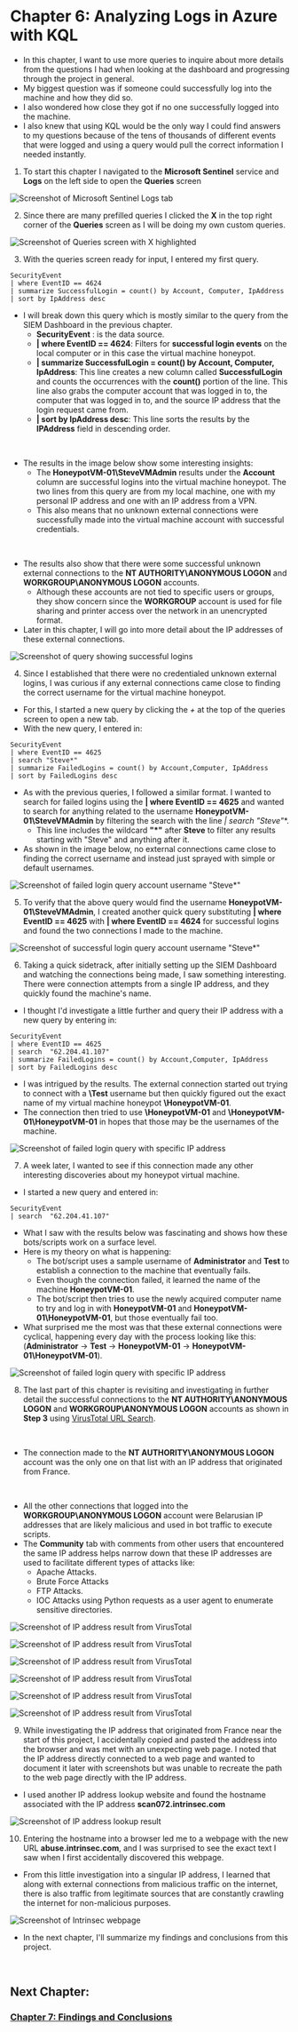 # Chapter 6: Analyzing Logs in Azure with KQL

- In this chapter, I want to use more queries to inquire about more details from the questions I had when looking at the dashboard and progressing through the project in general.
- My biggest question was if someone could successfully log into the machine and how they did so.
- I also wondered how close they got if no one successfully logged into the machine.
- I also knew that using KQL would be the only way I could find answers to my questions because of the tens of thousands of different events that were logged and using a query would pull the correct information I needed instantly.

1. To start this chapter I navigated to the **Microsoft Sentinel** service and **Logs** on the left side to open the **Queries** screen

![Screenshot of Microsoft Sentinel Logs tab](https://raw.githubusercontent.com/skghprofile/Microsoft-Azure-SIEM-Project/main/images/c6-img1.png)

2. Since there are many prefilled queries I clicked the **X** in the top right corner of the **Queries** screen as I will be doing my own custom queries.

![Screenshot of Queries screen with X highlighted](https://raw.githubusercontent.com/skghprofile/Microsoft-Azure-SIEM-Project/main/images/c6-img2.png)

3. With the queries screen ready for input, I entered my first query.
```
SecurityEvent
| where EventID == 4624
| summarize SuccessfulLogin = count() by Account, Computer, IpAddress
| sort by IpAddress desc
```
- I will break down this query which is mostly similar to the query from the SIEM Dashboard in the previous chapter.
  - **SecurityEvent** : is the data source.
  - **| where EventID == 4624**: Filters for **successful login events** on the local computer or in this case the virtual machine honeypot.
  - **| summarize SuccessfulLogin = count() by Account, Computer, IpAddress**: This line creates a new column called **SuccessfulLogin** and counts the occurrences with the **count()** portion of the line. This line also grabs the computer account that was logged in to, the computer that was logged in to, and the source IP address that the login request came from.
  - **| sort by IpAddress desc**: This line sorts the results by the **IPAddress** field in descending  order.

&nbsp;

- The results in the image below show some interesting insights:
  - The **HoneypotVM-01\SteveVMAdmin** results under the **Account** column are successful logins into the virtual machine honeypot. The two lines from this query are from my local machine, one with my personal IP address and one with an IP address from a VPN.
  - This also means that no unknown external connections were successfully made into the virtual machine account with successful credentials.

&nbsp;

- The results also show that there were some successful unknown external connections to the **NT AUTHORITY\ANONYMOUS LOGON** and **WORKGROUP\ANONYMOUS LOGON** accounts.
  - Although these accounts are not tied to specific users or groups, they show concern since the **WORKGROUP** account is used for file sharing and printer access over the network in an unencrypted format.
- Later in this chapter, I will go into more detail about the IP addresses of these external connections.


![Screenshot of query showing successful logins](https://raw.githubusercontent.com/skghprofile/Microsoft-Azure-SIEM-Project/main/images/c6-img3.png)


4. Since I established that there were no credentialed unknown external logins, I was curious if any external connections came close to finding the correct username for the virtual machine honeypot.
- For this, I started a new query by clicking the *+* at the top of the queries screen to open a new tab.
- With the new query, I entered in:
```
SecurityEvent
| where EventID == 4625
| search "Steve*"
| summarize FailedLogins = count() by Account,Computer, IpAddress
| sort by FailedLogins desc
```
- As with the previous queries, I followed a similar format. I wanted to search for failed logins using the **| where EventID == 4625** and wanted to search for anything related to the username **HoneypotVM-01\SteveVMAdmin** by filtering the search with the line **| search "Steve*"**.
  - This line includes the wildcard **"*"** after **Steve** to filter any results starting with "Steve" and anything after it.
- As shown in the image below, no external connections came close to finding the correct username and instead just sprayed with simple or default usernames.


![Screenshot of failed login query account username "Steve*"](https://raw.githubusercontent.com/skghprofile/Microsoft-Azure-SIEM-Project/main/images/c6-img4.png)

5. To verify that the above query would find the username **HoneypotVM-01\SteveVMAdmin**, I created another quick query substituting **| where EventID == 4625** with **| where EventID == 4624** for successful logins and found the two connections I made to the machine.

![Screenshot of successful login query account username "Steve*"](https://raw.githubusercontent.com/skghprofile/Microsoft-Azure-SIEM-Project/main/images/c6-img5.png)

6. Taking a quick sidetrack, after initially setting up the SIEM Dashboard and watching the connections being made, I saw something interesting. There were connection attempts from a single IP address, and they quickly found the machine's name.
- I thought I'd investigate a little further and query their IP address with a new query by entering in:
```
SecurityEvent
| where EventID == 4625
| search  "62.204.41.107"
| summarize FailedLogins = count() by Account,Computer, IpAddress
| sort by FailedLogins desc
```
- I was intrigued by the results. The external connection started out trying to connect with a **\Test** username but then quickly figured out the exact name of my virtual machine honeypot **\HoneypotVM-01**.
- The connection then tried to use **\HoneypotVM-01** and **\HoneypotVM-01\HoneypotVM-01** in hopes that those may be the usernames of the machine.

![Screenshot of failed login query with specific IP address](https://raw.githubusercontent.com/skghprofile/Microsoft-Azure-SIEM-Project/main/images/c6-img6.PNG)

7. A week later, I wanted to see if this connection made any other interesting discoveries about my honeypot virtual machine.
- I started a new query and entered in:
```
SecurityEvent
| search  "62.204.41.107"
```
- What I saw with the results below was fascinating and shows how these bots/scripts work on a surface level.
- Here is my theory on what is happening:
  - The bot/script uses a sample username of **Administrator** and **Test** to establish a connection to the machine that eventually fails.
  - Even though the connection failed, it learned the name of the machine **HoneypotVM-01**.
  - The bot/script then tries to use the newly acquired computer name to try and log in with **HoneypotVM-01** and **HoneypotVM-01\HoneypotVM-01**, but those eventually fail too.
- What surprised me the most was that these external connections were cyclical, happening every day with the process looking like this: (**Administrator** -> **Test** -> **HoneypotVM-01** -> **HoneypotVM-01\HoneypotVM-01**).

![Screenshot of failed login query with specific IP address](https://raw.githubusercontent.com/skghprofile/Microsoft-Azure-SIEM-Project/main/images/c6-img7.PNG)

8. The last part of this chapter is revisiting and investigating in further detail the successful connections to the **NT AUTHORITY\ANONYMOUS LOGON** and **WORKGROUP\ANONYMOUS LOGON** accounts as shown in **Step 3** using [VirusTotal URL Search](https://www.virustotal.com/gui/home/search).

&nbsp;

- The connection made to the **NT AUTHORITY\ANONYMOUS LOGON** account was the only one on that list with an IP address that originated from France.

&nbsp;

- All the other connections that logged into the **WORKGROUP\ANONYMOUS LOGON** account were Belarusian IP addresses that are likely malicious and used in bot traffic to execute scripts.
- The **Community** tab with comments from other users that encountered the same IP address helps narrow down that these IP addresses are used to facilitate different types of attacks like:
  - Apache Attacks.
  - Brute Force Attacks
  - FTP Attacks.
  - IOC Attacks using Python requests as a user agent to enumerate sensitive directories.


![Screenshot of IP address result from VirusTotal](https://raw.githubusercontent.com/skghprofile/Microsoft-Azure-SIEM-Project/main/images/c6-img8.PNG)

![Screenshot of IP address result from VirusTotal](https://raw.githubusercontent.com/skghprofile/Microsoft-Azure-SIEM-Project/main/images/c6-img9.PNG)

![Screenshot of IP address result from VirusTotal](https://raw.githubusercontent.com/skghprofile/Microsoft-Azure-SIEM-Project/main/images/c6-img10.PNG)

![Screenshot of IP address result from VirusTotal](https://raw.githubusercontent.com/skghprofile/Microsoft-Azure-SIEM-Project/main/images/c6-img11.PNG)

![Screenshot of IP address result from VirusTotal](https://raw.githubusercontent.com/skghprofile/Microsoft-Azure-SIEM-Project/main/images/c6-img12.PNG)

![Screenshot of IP address result from VirusTotal](https://raw.githubusercontent.com/skghprofile/Microsoft-Azure-SIEM-Project/main/images/c6-img13.PNG)

9. While investigating the IP address that originated from France near the start of this project, I accidentally copied and pasted the address into the browser and was met with an unexpecting web page. I noted that the IP address directly connected to a web page and wanted to document it later with screenshots but was unable to recreate the path to the web page directly with the IP address.
- I used another IP address lookup website and found the hostname associated with the IP address **scan072.intrinsec.com**

![Screenshot of IP address lookup result](https://raw.githubusercontent.com/skghprofile/Microsoft-Azure-SIEM-Project/main/images/c6-img14.PNG)

10. Entering the hostname into a browser led me to a webpage with the new URL **abuse.intrinsec.com**, and I was surprised to see the exact text I saw when I first accidentally discovered this webpage.
- From this little investigation into a singular IP address, I learned that along with external connections from malicious traffic on the internet, there is also traffic from legitimate sources that are constantly crawling the internet for non-malicious purposes.

![Screenshot of Intrinsec webpage](https://raw.githubusercontent.com/skghprofile/Microsoft-Azure-SIEM-Project/main/images/c6-img15.PNG)


- In the next chapter, I'll summarize my findings and conclusions from this project.

&nbsp;

## Next Chapter: 
### [Chapter 7: Findings and Conclusions](https://github.com/skghprofile/Microsoft-Azure-SIEM-Project/blob/main/chapters/Chapter7_FindingsConclusions.md)